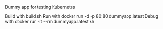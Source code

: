 Dummy app for testing Kubernetes

Build with build.sh
Run with docker run -d -p 80:80 dummyapp.latest
Debug with docker run -it --rm dummyapp.latest sh
